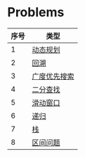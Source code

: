 # Problems

| 序号 | 类型                        |
| ---- | --------------------------- |
| 1    | [动态规划](DynamicPlanning) |
| 2    | [回溯](Backtrack)           |
| 3    | [广度优先搜索](BFS)         |
| 4    | [二分查找](BinarySearch)    |
| 5    | [滑动窗口](SlidingWindow)   |
| 6    | [递归](Recurse)             |
| 7    | [栈](Stack)                 |
| 8    | [区间问题](Interval)        |

